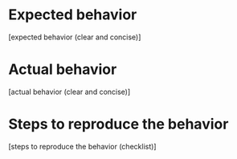 # Expected behavior

[expected behavior (clear and concise)]

# Actual behavior

[actual behavior (clear and concise)]

# Steps to reproduce the behavior

[steps to reproduce the behavior (checklist)]
